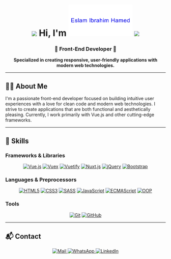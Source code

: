 <h1 align="center">
  <img src="https://media.giphy.com/media/hvRJCLFzcasrR4ia7z/giphy.gif" width="30"> 
  Hi, I'm 
  <img src="https://raw.githubusercontent.com/eslamibrahimhamed/images/refs/heads/main/2024-10-17-Eslam-Ibrahim-Hamed.gif" alt="Eslam Ibrahim Hamed" width="200">
  <img src="https://media.giphy.com/media/hvRJCLFzcasrR4ia7z/giphy.gif" width="30">
</h1>
  
<h3 align="center">🚀 Front-End Developer 🚀</h3>

<p align="center">
  <strong>Specialized in creating responsive, user-friendly applications with modern web technologies.</strong>
</p>

---

## 👨‍💻 About Me

I'm a passionate front-end developer focused on building intuitive user experiences with a love for clean code and modern web technologies. I strive to create applications that are both functional and aesthetically pleasing. Currently, I work primarily with Vue.js and other cutting-edge frameworks.

---

## 🚀 Skills

### Frameworks & Libraries
<div align="center">
  <a href="https://vuejs.org/" target="_blank"><img src="https://img.shields.io/badge/Vue.js-35495E?logo=vue.js&logoColor=4FC08D" alt="Vue.js" /></a>
  <a href="https://vuex.vuejs.org/" target="_blank"><img src="https://img.shields.io/badge/Vuex-33475E?logo=vue.js&logoColor=4FC08D" alt="Vuex" /></a>
  <a href="https://vuetifyjs.com/" target="_blank"><img src="https://img.shields.io/badge/Vuetify-1867C0?logo=vuetify&logoColor=white" alt="Vuetify" /></a>
  <a href="https://nuxtjs.org/" target="_blank"><img src="https://img.shields.io/badge/Nuxt.js-00C58E?logo=nuxt.js&logoColor=white" alt="Nuxt.js" /></a>
  <a href="https://jquery.com/" target="_blank"><img src="https://img.shields.io/badge/jQuery-0769AD?logo=jquery&logoColor=white" alt="jQuery" /></a>
  <a href="https://getbootstrap.com/" target="_blank"><img src="https://img.shields.io/badge/Bootstrap-563D7C?logo=bootstrap&logoColor=white" alt="Bootstrap" /></a>
</div>

### Languages & Preprocessors
<div align="center">
  <a href="https://developer.mozilla.org/en-US/docs/Web/Guide/HTML/HTML5" target="_blank"><img src="https://img.shields.io/badge/HTML5-E34F26?logo=html5&logoColor=white" alt="HTML5" /></a>
  <a href="https://developer.mozilla.org/en-US/docs/Web/CSS" target="_blank"><img src="https://img.shields.io/badge/CSS3-1572B6?logo=css3&logoColor=white" alt="CSS3" /></a>
  <a href="https://sass-lang.com/" target="_blank"><img src="https://img.shields.io/badge/SASS-CC6699?logo=sass&logoColor=white" alt="SASS" /></a>
  <a href="https://developer.mozilla.org/en-US/docs/Web/JavaScript" target="_blank"><img src="https://img.shields.io/badge/JavaScript-F7DF1E?logo=javascript&logoColor=black" alt="JavaScript" /></a>
  <a href="https://ecma-international.org/publications-and-standards/standards/ecma-262/" target="_blank"><img src="https://img.shields.io/badge/ECMAScript-6?logo=javascript&logoColor=F7DF1E" alt="ECMAScript" /></a>
  <a href="https://developer.mozilla.org/en-US/docs/Learn/JavaScript/Objects/Object-oriented_programming" target="_blank"><img src="https://img.shields.io/badge/OOP-Concepts-orange" alt="OOP" /></a>
</div>

### Tools
<div align="center">
  <a href="https://git-scm.com/" target="_blank"><img src="https://img.shields.io/badge/Git-F05032?logo=git&logoColor=white" alt="Git" /></a>
  <a href="https://github.com/" target="_blank"><img src="https://img.shields.io/badge/GitHub-181717?logo=github&logoColor=white" alt="GitHub" /></a>
</div>

---

## 📬 Contact

<div align="center">
  <a href="mailto:eslamibrahimhamed@gmail.com">
    <img src="https://img.shields.io/badge/Mail-eslamibrahimhamed%40gmail.com-red?logo=gmail&logoColor=white" alt="Mail" />
  </a>
  <a href="https://wa.me/201140007055">
    <img src="https://img.shields.io/badge/WhatsApp-01140007055-green?logo=whatsapp&logoColor=white" alt="WhatsApp" />
  </a>
  <a href="https://www.linkedin.com/in/eslam-hamed-a30520229/">
    <img src="https://img.shields.io/badge/LinkedIn-Connect-blue?logo=linkedin&logoColor=white" alt="LinkedIn" />
  </a>
</div>
